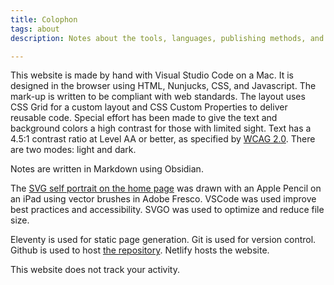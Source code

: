 ```yaml
---
title: Colophon
tags: about
description: Notes about the tools, languages, publishing methods, and assets used in the production of this website. 

---
```

This website is made by hand with Visual Studio Code on a Mac. It is designed in the browser using HTML, Nunjucks, CSS, and Javascript. The mark-up is written to be compliant with web standards. The layout uses CSS Grid for a custom layout and CSS Custom Properties to deliver reusable code. Special effort has been made to give the text and background colors a high contrast for those with limited sight. Text has a 4.5:1 contrast ratio at Level AA or better, as specified by <a href="https://www.w3.org/TR/WCAG20/" rel="noopener">WCAG 2.0</a>. There are two modes: light and dark. 

Notes are written in Markdown using Obsidian. 

The [SVG self portrait on the home page](/notes/2022/svg-self-portrait/) was drawn with an Apple Pencil on an iPad using vector brushes in Adobe Fresco. VSCode was used improve best practices and accessibility. SVGO was used to optimize and reduce file size.
 
Eleventy is used for static page generation. Git is used for version control. Github is used to host [the repository](https://github.com/joshcrain/joshcrain.io). Netlify hosts the website.

This website does not track your activity.